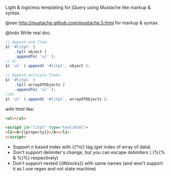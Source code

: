 Light & logicless templating for jQuery using Mustache like markup & syntax.

@see  http://mustache.github.com/mustache.5.html for markup & syntax.

@todo Write real doc.

```javascript
// Append one Item
$( '#litpl' )
	.tpl( object )
	.appendTo( 'ul' );
// Or
$( 'ul' ).append( '#litpl', object );

// Append multiple Items
$( '#litpl' )
	.tpl( arrayOfObjects )
	.appendTo( 'ul' );
//Or
$( 'ul' ).append( '#litpl', arrayOfObjects );
```
with html like:
```html
<ul></ul>

<script id="litpl" type="text/html">
<li><b>{{property}}</b></li>
</script>
```
* Support n based index with {{*n}} tag (get index of array of data)
* Don't support delimiter's change, but you can escape delimiters ( {%{% & %}%} respectively)
* Don't support nested {{#blocks}} with same names (and won't support it as I use regex and not state machine)
